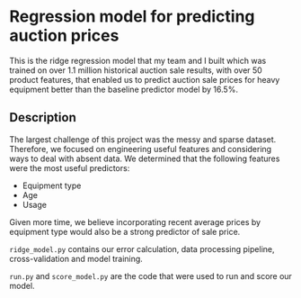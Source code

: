 # Regression model for predicting auction prices  
This is the ridge regression model that my team and I built which was trained on over 1.1 million historical auction sale results, with over 50 product features, that enabled us to predict auction sale prices for heavy equipment better than the baseline predictor model by 16.5%.

## Description
The largest challenge of this project was the messy and sparse dataset. Therefore, we focused on engineering useful features and considering ways to deal with absent data. We determined that the following features were the most useful predictors:
- Equipment type
- Age
- Usage    
  
Given more time, we believe incorporating recent average prices by equipment type would also be a strong predictor of sale price.

`ridge_model.py` contains our error calculation, data processing pipeline, cross-validation and model training.

`run.py` and `score_model.py` are the code that were used to run and score our model.

